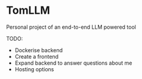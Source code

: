 # TomLLM
Personal project of an end-to-end LLM powered tool

TODO:
- Dockerise backend
- Create a frontend
- Expand backend to answer questions about me
- Hosting options
